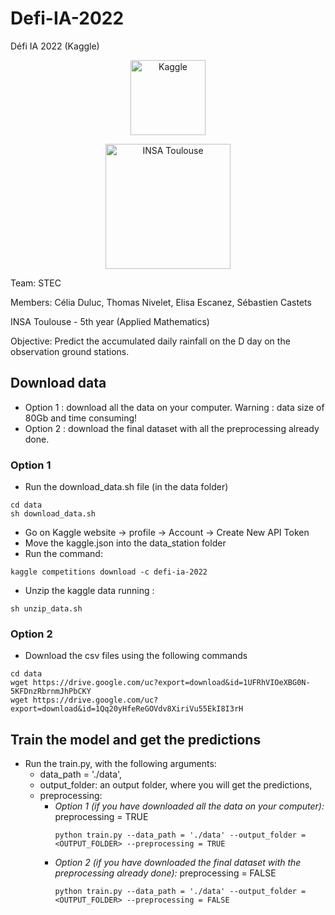 # Defi-IA-2022
Défi IA 2022 (Kaggle)

<a href="https://www.kaggle.com/c/defi-ia-2022" title = "Defi-IA 2022">
<p align="center">
  <img src="https://upload.wikimedia.org/wikipedia/commons/7/7c/Kaggle_logo.png" width="120" alt="Kaggle">
</p>
</a>

<a href="http://www.insa-toulouse.fr/" title = "INSA Toulouse">
<p align="center">
  <img src="https://jpo.insa-toulouse.fr/wp-content/uploads/2020/11/Logo_INSAToulouse-quadri.png" width="200" alt="INSA Toulouse">
</p>
</a>

Team: STEC

Members: Célia Duluc, Thomas Nivelet, Elisa Escanez, Sébastien Castets

INSA Toulouse - 5th year (Applied Mathematics)

Objective: Predict the accumulated daily rainfall on the D day on the observation ground stations.


## Download data

- Option 1 : download all the data on your computer. Warning : data size of 80Gb and time consuming!
- Option 2 : download the final dataset with all the preprocessing already done. 

### Option 1
- Run the download_data.sh file (in the data folder)

```
cd data
sh download_data.sh
```
- Go on Kaggle website -> profile -> Account -> Create New API Token
- Move the kaggle.json into the data_station folder
- Run the command:

```
kaggle competitions download -c defi-ia-2022
```
- Unzip the kaggle data running :
```
sh unzip_data.sh
```
### Option 2

- Download the csv files using the following commands
```
cd data
wget https://drive.google.com/uc?export=download&id=1UFRhVIOeXBG0N-5KFDnzRbrnmJhPbCKY
wget https://drive.google.com/uc?export=download&id=1Qq20yHfeReGOVdv8XiriVu55EkI8I3rH
```

## Train the model and get the predictions

- Run the train.py, with the following arguments: 
  - data_path = './data', 
  - output_folder: an output folder, where you will get the predictions,
  - preprocessing:
    - *Option 1 (if you have downloaded all the data on your computer):* preprocessing = TRUE
      ```
      python train.py --data_path = './data' --output_folder = <OUTPUT_FOLDER> --preprocessing = TRUE
      ```
    - *Option 2 (if you have downloaded the final dataset with the preprocessing already done):* preprocessing = FALSE
      ```
      python train.py --data_path = './data' --output_folder = <OUTPUT_FOLDER> --preprocessing = FALSE
      ```


